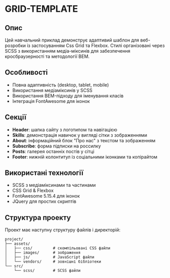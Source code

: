# GRID-TEMPLATE

## Опис

Цей навчальний приклад демонструє адаптивий шаблон для веб-розробки із застосуванням Css Grid та Flexbox. Стилі організовані через SCSS з використанням медіа-міксинів для забезпечення кросбраузерності та методології BEM.

## Особливості

- Повна адаптивність (desktop, tablet, mobile)
- Використання медіаміксинів у SCSS
- Використання BEM-підходу для іменування класів
- Інтеграція FontAwesome для іконок

## Секції

- **Header**: шапка сайту з логотипом та навігацією
- **Skills**: демонстрація навичок у вигляді сітки з зображеннями
- **About**: інформаційний блок "Про нас" з текстом та зображенням
- **Subscribe**: форма підписки на россилку
- **Posts**: галерея останніх постів у сітці
- **Footer**: нижній колонтитул із соціальними іконками та копірайтом

## Використані технології

- SCSS з медіаміксинами та частинами
- CSS Grid & Flexbox
- FontAwesome 5.15.4 для іконок
- JQuery для простих скриптів

## Структура проекту

Проект має наступну структуру файлів і директорій:

```
project/
├── assets/
│   ├── css/         # скомпільовані CSS файли
│   ├── images/      # зображення
│   ├── js/          # JavaScript файли
│   └── vendors/     # зовнішні бібліотеки
└── src/
    └── scss/        # SCSS файли
```
